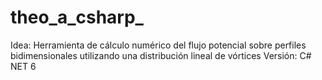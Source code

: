 # theo_a_csharp_

Idea: Herramienta de cálculo numérico del flujo potencial sobre perfiles bidimensionales utilizando una distribución lineal de vórtices
Versión: C# NET 6
